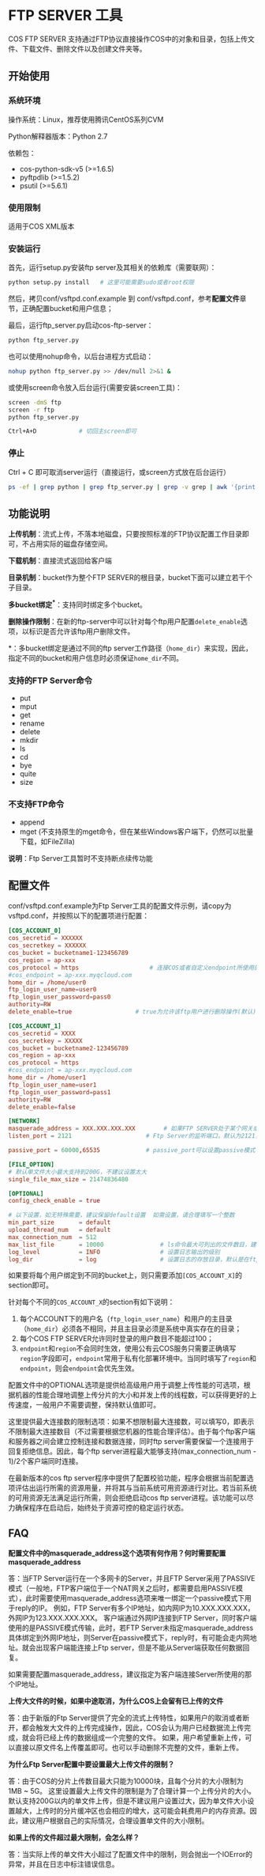 # FTP SERVER 工具

COS FTP SERVER 支持通过FTP协议直接操作COS中的对象和目录，包括上传文件、下载文件、删除文件以及创建文件夹等。

## 开始使用

### 系统环境

操作系统：Linux，推荐使用腾讯CentOS系列CVM

Python解释器版本：Python 2.7

依赖包：

- cos-python-sdk-v5 (>=1.6.5)
- pyftpdlib (>=1.5.2)
- psutil (>=5.6.1)


### 使用限制

适用于COS XML版本


### 安装运行

首先，运行setup.py安装ftp server及其相关的依赖库（需要联网）：

```bash
python setup.py install   # 这里可能需要sudo或者root权限
```

然后，拷贝conf/vsftpd.conf.example 到 conf/vsftpd.conf，参考**配置文件**章节，正确配置bucket和用户信息；

最后，运行ftp_server.py启动cos-ftp-server：

```bash
python ftp_server.py
```

也可以使用nohup命令，以后台进程方式启动：

```bash
nohup python ftp_server.py >> /dev/null 2>&1 &
```

或使用screen命令放入后台运行(需要安装screen工具)：

```bash
screen -dmS ftp
screen -r ftp
python ftp_server.py

Ctrl+A+D 			# 切回主screen即可

```

### 停止

Ctrl + C 即可取消server运行（直接运行，或screen方式放在后台运行）

```bash
ps -ef | grep python | grep ftp_server.py | grep -v grep | awk '{print $2}' | xargs -I{} kill {}
```


## 功能说明

**上传机制**：流式上传，不落本地磁盘，只要按照标准的FTP协议配置工作目录即可，不占用实际的磁盘存储空间。

**下载机制**：直接流式返回给客户端

**目录机制**：bucket作为整个FTP SERVER的根目录，bucket下面可以建立若干个子目录。

**多bucket绑定<sup>*</sup>**：支持同时绑定多个bucket。

**删除操作限制**：在新的ftp-server中可以针对每个ftp用户配置`delete_enable`选项，以标识是否允许该ftp用户删除文件。


*：多bucket绑定是通过不同的ftp server工作路径（`home_dir`）来实现，因此，指定不同的bucket和用户信息时必须保证`home_dir`不同。


### 支持的FTP Server命令

- put
- mput
- get
- rename
- delete
- mkdir
- ls
- cd
- bye
- quite
- size

### 不支持FTP命令

- append
- mget (不支持原生的mget命令，但在某些Windows客户端下，仍然可以批量下载，如FileZilla)

**说明**：Ftp Server工具暂时不支持断点续传功能


## 配置文件

conf/vsftpd.conf.example为Ftp Server工具的配置文件示例，请copy为vsftpd.conf，并按照以下的配置项进行配置：

``` conf
[COS_ACCOUNT_0]
cos_secretid = XXXXXX
cos_secretkey = XXXXXX
cos_bucket = bucketname1-123456789
cos_region = ap-xxx
cos_protocol = https                    # 连接COS或者自定义endpoint所使用的协议类型，默认为https
#cos_endpoint = ap-xxx.myqcloud.com
home_dir = /home/user0
ftp_login_user_name=user0
ftp_login_user_password=pass0
authority=RW
delete_enable=true					# true为允许该ftp用户进行删除操作(默认)，false为禁止该用户进行删除操作

[COS_ACCOUNT_1]
cos_secretid = XXXX
cos_secretkey = XXXXX
cos_bucket = bucketname2-123456789
cos_region = ap-xxx
cos_protocol = https
#cos_endpoint = ap-xxx.myqcloud.com
home_dir = /home/user1
ftp_login_user_name=user1
ftp_login_user_password=pass1
authority=RW
delete_enable=false

[NETWORK]
masquerade_address = XXX.XXX.XXX.XXX        # 如果FTP SERVER处于某个网关或NAT后，可以通过该配置项将网关的IP地址或域名指定给FTP
listen_port = 2121					   # Ftp Server的监听端口，默认为2121，注意防火墙需要放行该端口

passive_port = 60000,65535             # passive_port可以设置passive模式下，端口的选择范围，默认在(60000, 65535)区间上选择

[FILE_OPTION]
# 默认单文件大小最大支持到200G，不建议设置太大
single_file_max_size = 21474836480

[OPTIONAL]
config_check_enable = true

# 以下设置，如无特殊需要，建议保留default设置  如需设置，请合理填写一个整数
min_part_size       = default
upload_thread_num   = default
max_connection_num  = 512
max_list_file       = 10000                # ls命令最大可列出的文件数目，建议不要设置太大，否则ls命令延时会很高
log_level           = INFO                 # 设置日志输出的级别
log_dir             = log                  # 设置日志的存放目录，默认是在ftp server目录下的log目录中

```

如果要将每个用户绑定到不同的bucket上，则只需要添加`[COS_ACCOUNT_X]`的section即可。

针对每个不同的`COS_ACCOUNT_X`的section有如下说明：

1. 每个ACCOUNT下的用户名（`ftp_login_user_name`）和用户的主目录（`home_dir`）必须各不相同，并且主目录必须是系统中真实存在的目录；
2. 每个COS FTP SERVER允许同时登录的用户数目不能超过100；
3. `endpoint`和`region`不会同时生效，使用公有云COS服务只需要正确填写`region`字段即可，`endpoint`常用于私有化部署环境中。当同时填写了`region`和`endpoint`，则会`endpoint`会优先生效。

配置文件中的OPTIONAL选项是提供给高级用户用于调整上传性能的可选项，根据机器的性能合理地调整上传分片的大小和并发上传的线程数，可以获得更好的上传速度，一般用户不需要调整，保持默认值即可。

这里提供最大连接数的限制选项：如果不想限制最大连接数，可以填写0，即表示不限制最大连接数目（不过需要根据您机器的性能合理评估）。由于每个ftp客户端和服务器之间会建立控制连接和数据连接，同时ftp server需要保留一个连接用于回复拒绝信息。因此，每个ftp server进程最大能够支持(max_connection_num - 1)/2个客户端同时连接。

在最新版本的cos ftp server程序中提供了配置校验功能，程序会根据当前配置选项评估出运行所需的资源用量，并将其与当前系统可用资源进行对比。若当前系统的可用资源无法满足运行所需，则会拒绝启动cos ftp server进程。该功能可以尽力确保程序在启动后，始终处于资源可控的稳定运行状态。

## FAQ

**配置文件中的masquerade_address这个选项有何作用？何时需要配置masquerade_address**

答：当FTP Server运行在一个多网卡的Server，并且FTP Server采用了PASSIVE模式（一般地，FTP客户端位于一个NAT网关之后时，都需要启用PASSIVE模式），此时需要使用masquerade_address选项来唯一绑定一个passive模式下用于reply的IP。
例如，FTP Server有多个IP地址，如内网IP为10.XXX.XXX.XXX，外网IP为123.XXX.XXX.XXX。 客户端通过外网IP连接到FTP Server，同时客户端使用的是PASSIVE模式传输，此时，若FTP Server未指定masquerade_address具体绑定到外网IP地址，则Server在passive模式下，reply时，有可能会走内网地址。就会出现客户端能连接上Ftp server，但是不能从Server端获取任何数据回复。

如果需要配置masquerade_address，建议指定为客户端连接Server所使用的那个IP地址。

**上传大文件的时候，如果中途取消，为什么COS上会留有已上传的文件**

答：由于新版的Ftp Server提供了完全的流式上传特性，如果用户的取消或者断开，都会触发大文件的上传完成操作，因此，COS会认为用户已经数据流上传完成，就会将已经上传的数据组成一个完整的文件。 如果，用户希望重新上传，可以直接以原文件名上传覆盖即可。也可以手动删除不完整的文件，重新上传。

**为什么Ftp Server配置中要设置最大上传文件的限制？**

答：由于COS的分片上传数目最大只能为10000块，且每个分片的大小限制为1MB ~ 5G。 这里设置最大上传文件的限制是为了合理计算一个上传分片的大小。默认支持200G以内的单文件上传，但是不建议用户设置过大，因为单文件大小设置越大，上传时的分片缓冲区也会相应的增大，这可能会耗费用户的内存资源。因此，建议用户根据自己的实际情况，合理设置单文件的大小限制。

**如果上传的文件超过最大限制，会怎么样？**

答：当实际上传的单文件大小超过了配置文件中的限制，则会抛出一个IOError的异常，并且在日志中标注错误信息。
